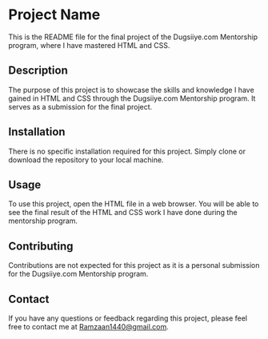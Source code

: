 # Project Name

This is the README file for the final project of the Dugsiiye.com Mentorship program, where I have mastered HTML and CSS.

## Description

The purpose of this project is to showcase the skills and knowledge I have gained in HTML and CSS through the Dugsiiye.com Mentorship program. It serves as a submission for the final project.

## Installation

There is no specific installation required for this project. Simply clone or download the repository to your local machine.

## Usage

To use this project, open the HTML file in a web browser. You will be able to see the final result of the HTML and CSS work I have done during the mentorship program.

## Contributing

Contributions are not expected for this project as it is a personal submission for the Dugsiiye.com Mentorship program.



## Contact

If you have any questions or feedback regarding this project, please feel free to contact me at [Ramzaan1440@gmail.com][def].

[def]: mailto:your-email@example.com